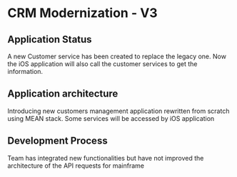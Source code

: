 # CRM Modernization - V3

## Application Status

A new Customer service has been created to replace the legacy one. Now the iOS application will also call the customer services to get the information.

## Application architecture

Introducing new customers management application rewritten from scratch using MEAN stack. Some services will be accessed by iOS application

## Development Process

Team has integrated new functionalities but have not improved the architecture of the API requests for mainframe

